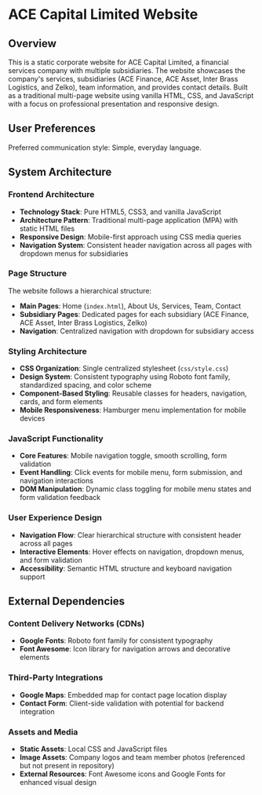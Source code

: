 # ACE Capital Limited Website

## Overview

This is a static corporate website for ACE Capital Limited, a financial services company with multiple subsidiaries. The website showcases the company's services, subsidiaries (ACE Finance, ACE Asset, Inter Brass Logistics, and Zelko), team information, and provides contact details. Built as a traditional multi-page website using vanilla HTML, CSS, and JavaScript with a focus on professional presentation and responsive design.

## User Preferences

Preferred communication style: Simple, everyday language.

## System Architecture

### Frontend Architecture
- **Technology Stack**: Pure HTML5, CSS3, and vanilla JavaScript
- **Architecture Pattern**: Traditional multi-page application (MPA) with static HTML files
- **Responsive Design**: Mobile-first approach using CSS media queries
- **Navigation System**: Consistent header navigation across all pages with dropdown menus for subsidiaries

### Page Structure
The website follows a hierarchical structure:
- **Main Pages**: Home (`index.html`), About Us, Services, Team, Contact
- **Subsidiary Pages**: Dedicated pages for each subsidiary (ACE Finance, ACE Asset, Inter Brass Logistics, Zelko)
- **Navigation**: Centralized navigation with dropdown for subsidiary access

### Styling Architecture
- **CSS Organization**: Single centralized stylesheet (`css/style.css`)
- **Design System**: Consistent typography using Roboto font family, standardized spacing, and color scheme
- **Component-Based Styling**: Reusable classes for headers, navigation, cards, and form elements
- **Mobile Responsiveness**: Hamburger menu implementation for mobile devices

### JavaScript Functionality
- **Core Features**: Mobile navigation toggle, smooth scrolling, form validation
- **Event Handling**: Click events for mobile menu, form submission, and navigation interactions
- **DOM Manipulation**: Dynamic class toggling for mobile menu states and form validation feedback

### User Experience Design
- **Navigation Flow**: Clear hierarchical structure with consistent header across all pages
- **Interactive Elements**: Hover effects on navigation, dropdown menus, and form validation
- **Accessibility**: Semantic HTML structure and keyboard navigation support

## External Dependencies

### Content Delivery Networks (CDNs)
- **Google Fonts**: Roboto font family for consistent typography
- **Font Awesome**: Icon library for navigation arrows and decorative elements

### Third-Party Integrations
- **Google Maps**: Embedded map for contact page location display
- **Contact Form**: Client-side validation with potential for backend integration

### Assets and Media
- **Static Assets**: Local CSS and JavaScript files
- **Image Assets**: Company logos and team member photos (referenced but not present in repository)
- **External Resources**: Font Awesome icons and Google Fonts for enhanced visual design